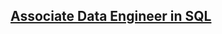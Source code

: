 ## [Associate Data Engineer in SQL](https://app.datacamp.com/learn/career-tracks/associate-data-engineer-in-sql)